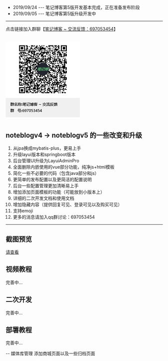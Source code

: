 + 2019/09/24 --- 笔记博客第5版开发基本完成，正在准备发布阶段
+ 2019/09/05 --- 笔记博客第5版升级开发中

---
点击链接加入群聊【[笔记博客 ~ 交流反馈：697053454](https://jq.qq.com/?_wv=1027&k=5ZEGGl8)】

![avatar](noteblogqqgroup.png)
---
## noteblogv4 -> noteblogv5 的一些改变和升级
1. 从jpa换成mybatis-plus，更易上手
2. 升级layui版本和springboot版本
3. 后台管理UI升级为LayuiAdminPro
4. 全面删除内嵌使用的vue部分功能，纯净js+html模板
5. 简化一些不必要的代码（包含java部分和js）
6. 更简单的发布配置以及更简洁的配置说明
7. 后台一些配置管理更加清晰易上手
8. 增加添加页面模板的功能（可能放到小版本上）
9. 详细的二次开发文档和使用文档
10. 增加隐藏内容（提供回复可见、登录可见以及购买可见）
11. 支持emoji
12. 更多的消息请加入qq群讨论：697053454

---
## 截图预览
[请查看](https://github.com/miyakowork/noteblogv5/screenshot)
## 视频教程
完善中...

## 二次开发
完善中...

## 部署教程
完善中...

--
媒体库管理
添加商城页面以及一些归档页面